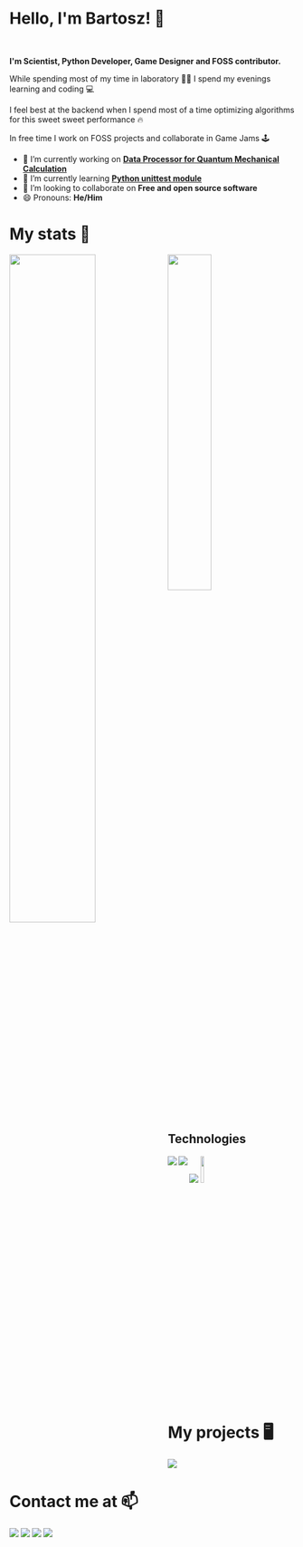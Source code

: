 # Hello, I'm Bartosz! :wave:

<br />

<b>I'm Scientist, Python Developer, Game Designer and FOSS contributor. </b>

While spending most of my time in laboratory :scientist: I spend my evenings learning and coding :computer:

I feel best at the backend when I spend most of a time optimizing algorithms for this sweet sweet performance :fire:

In free time I work on FOSS projects and collaborate in Game Jams :joystick: 

- 🔭 I’m currently working on [<b>Data Processor for Quantum Mechanical Calculation </b>](https://github.com/JestemStefan/QMC_DataProcessor)
- 🌱 I’m currently learning [<b>Python unittest module</b>](https://docs.python.org/3/library/unittest.html)
- 👯 I’m looking to collaborate on <b>Free and open source software</b>
- 😄 Pronouns: <b>He/Him</b>

# My stats 💪

[<img align="left" width="55%" src="https://github-readme-stats.vercel.app/api?username=JestemStefan&show_icons=true&count_private=true&theme=vision-friendly-dark"/>](https://github.com/anuraghazra/github-readme-stats)
[<img align width="39%" src="https://github-readme-stats.vercel.app/api/top-langs/?username=JestemStefan&hide=batchfile,gap&theme=vision-friendly-dark" />](https://github.com/anuraghazra/github-readme-stats)

## Technologies
<img align="left" src="https://img.shields.io/badge/python-3670A0?style=for-the-badge&logo=python&logoColor=ffdd54" />
<img align="left" src="https://img.shields.io/badge/sqlite-%2307405e.svg?style=for-the-badge&logo=sqlite&logoColor=white" />
<img src="https://img.shields.io/badge/django-%23092E20.svg?style=for-the-badge&logo=django&logoColor=white" />


<img width="11%" src="https://img.shields.io/badge/GODOT-%23ffff.svg?style=for-the-badge&logo=godot-engine" />

# My projects 🖥️

[<img src="https://github-readme-stats.vercel.app/api/pin/?username=JestemStefan&repo=QMC_DataProcessor&theme=vision-friendly-dark"/>](https://github.com/JestemStefan/QMC_DataProcessor)

# Contact me at 📫

[<img src="https://img.shields.io/badge/Itch-%23FF0B34.svg?style=for-the-badge&logo=Itch.io&logoColor=white" />](https://jestemstefan.itch.io/)
[<img src="https://img.shields.io/badge/linkedin-%230077B5.svg?style=for-the-badge&logo=linkedin&logoColor=white" />](www.linkedin.com/in/bs-stasiak-bartosz)
[<img src="https://img.shields.io/badge/Twitter-%231DA1F2.svg?style=for-the-badge&logo=Twitter&logoColor=white" />](https://twitter.com/StefanJestem)
[<img src="https://img.shields.io/badge/github-%23121011.svg?style=for-the-badge&logo=github&logoColor=white" />](https://github.com/JestemStefan)



